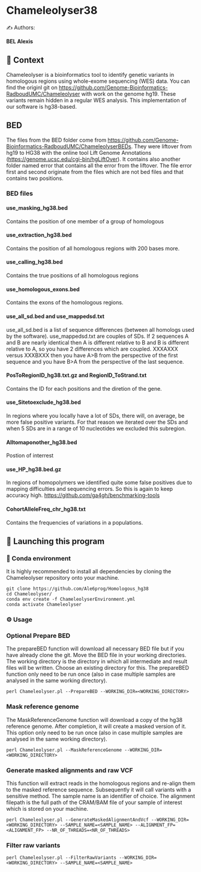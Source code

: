 # Chameleolyser38

✍ Authors:

**BEL Alexis**

## 🤔 Context

Chameleolyser is a bioinformatics tool to identify genetic variants in homologous regions using whole-exome sequencing (WES) data. You can find the originl git on https://github.com/Genome-Bioinformatics-RadboudUMC/Chameleolyser with work on the genome hg19.
These variants remain hidden in a regular WES analysis. This implementation of our software is hg38-based.

## BED

The files from the BED folder come from https://github.com/Genome-Bioinformatics-RadboudUMC/ChameleolyserBEDs. They were liftover from hg19 to HG38 with the online tool Lift Genome Annotations (https://genome.ucsc.edu/cgi-bin/hgLiftOver). It contains also another folder named error that contains all the error from the liftover. The file error first and second originate from the files which are not bed files and that contains two positions.

### BED files

#### use_masking_hg38.bed
Contains the position of one member of a group of homologous

#### use_extraction_hg38.bed
Contains the position of all homologous regions with 200 bases more.

#### use_calling_hg38.bed
Contains the true positions of all homologous regions

#### use_homologous_exons.bed
Contains the exons of the homologous regions.

#### use_all_sd.bed and use_mappedsd.txt
use_all_sd.bed is a list of sequence differences (between all homologs used by the software). 
use_mappedsd.txt are couples of SDs. If 2 sequences A and B are nearly identical then A is different relative to B and B is different relative to A, so you have 2 differences which are coupled. XXXAXXX versus XXXBXXX then you have A>B from the perspective of the first sequence and you have B>A from the perspective of the last sequence. 

#### PosToRegionID_hg38.txt.gz and RegionID_ToStrand.txt
Contains the ID for each positions and the diretion of the gene.

#### use_Sitetoexclude_hg38.bed
In regions where you locally have a lot of SDs, there will, on average, be more false positive variants. For that reason we iterated over the SDs and when 5 SDs are in a range of 10 nucleotides we excluded this subregion.

#### Alltomaponother_hg38.bed
Postion of interrest

#### use_HP_hg38.bed.gz
In regions of homopolymers we identified quite some false positives due to mapping difficulties and sequencing errors. So this is again to keep accuracy high. https://github.com/ga4gh/benchmarking-tools

#### CohortAlleleFreq_chr_hg38.txt
Contains the frequencies of variations in a populations.

## 🚀 Launching this program

### 🐍 Conda environment

It is highly recommended to install all dependencies by cloning the Chameleolyser repository onto your machine. 
```
git clone https://github.com/Ale6prog/Homologous_hg38
cd Chameleolyser/
conda env create -f ChameleolyserEnvironment.yml
conda activate Chameleolyser
```
### ⚙️ Usage

### Optional Prepare BED

The prepareBED function will download all necessary BED file but if you have already clone the git. Move the BED file in your working directories.
The working directory is the directory in which all intermediate and result files will be written. Choose an existing directory for this. The prepareBED function only need to be run once (also in case multiple samples are analysed in the same working directory).
```
perl Chameleolyser.pl --PrepareBED --WORKING_DIR=<WORKING_DIRECTORY>
```
### Mask reference genome

The MaskReferenceGenome function will download a copy of the hg38 reference genome. After completion, it will create a masked version of it. This option only need to be run once (also in case multiple samples are analysed in the same working directory).
```
perl Chameleolyser.pl --MaskReferenceGenome --WORKING_DIR=<WORKING_DIRECTORY>
```

### Generate masked alignments and raw VCF

This function will extract reads in the homologous regions and re-align them to the masked reference sequence. Subsequently it will call variants with a sensitive method. The sample name is an identifier of choice. The alignment filepath is the full path of the CRAM/BAM file of your sample of interest which is stored on your machine.

```
perl Chameleolyser.pl --GenerateMaskedAlignmentAndVcf --WORKING_DIR=<WORKING_DIRECTORY> --SAMPLE_NAME=<SAMPLE_NAME> --ALIGNMENT_FP=<ALIGNMENT_FP> --NR_OF_THREADS=<NR_OF_THREADS>
```
### Filter raw variants

```
perl Chameleolyser.pl --FilterRawVariants --WORKING_DIR=<WORKING_DIRECTORY> --SAMPLE_NAME=<SAMPLE_NAME>
```
















